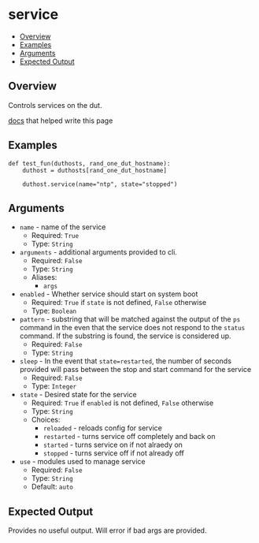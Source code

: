 # service

- [Overview](#overview)
- [Examples](#examples)
- [Arguments](#arguments)
- [Expected Output](#expected-output)

## Overview
Controls services on the dut.

[docs](https://docs.ansible.com/ansible/latest/collections/ansible/builtin/service_module.html) that helped write this page

## Examples
```
def test_fun(duthosts, rand_one_dut_hostname):
    duthost = duthosts[rand_one_dut_hostname]

    duthost.service(name="ntp", state="stopped")
```

## Arguments
- `name` - name of the service
    - Required: `True`
    - Type: `String`
- `arguments` - additional arguments provided to cli.
    - Required: `False`
    - Type: `String`
    - Aliases:
        - `args`
- `enabled` - Whether service should start on system boot
    - Required: `True` if `state` is not defined, `False` otherwise
    - Type: `Boolean`
- `pattern` - substring that will be matched against the output of the `ps` command in the even that the service does not respond to the `status` command. If the substring is found, the service is considered up.
    - Required: `False`
    - Type: `String`
- `sleep` - In the event that `state=restarted`, the number of seconds provided will pass between the stop and start command for the service
    - Required: `False`
    - Type: `Integer`
- `state` - Desired state for the service
    - Required: `True` if `enabled` is not defined, `False` otherwise
    - Type: `String`
    - Choices:
        - `reloaded` - reloads config for service
        - `restarted` - turns service off completely and back on
        - `started` - turns service on if not alraedy on
        - `stopped` - turns service off if not already off
- `use` - modules used to manage service
    - Required: `False`
    - Type: `String`
    - Default: `auto`

## Expected Output
Provides no useful output. Will error if bad args are provided.